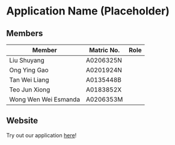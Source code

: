 # Application Name (Placeholder)

## Members

| Member               | Matric No. | Role |
| -------------------- | ---------- | ---- |
| Liu Shuyang          | A0206325N  |      |
| Ong Ying Gao         | A0201924N  |      |
| Tan Wei Liang        | A0135448B  |      |
| Teo Jun Xiong        | A0183852X  |      |
| Wong Wen Wei Esmanda | A0206353M  |      |

## Website

Try out our application [here](http://master.d2tah98lqcf7b1.amplifyapp.com)!